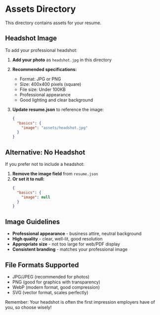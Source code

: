 # Assets Directory

This directory contains assets for your resume.

## Headshot Image

To add your professional headshot:

1. **Add your photo** as `headshot.jpg` in this directory
2. **Recommended specifications:**
   - Format: JPG or PNG
   - Size: 400x400 pixels (square)
   - File size: Under 100KB
   - Professional appearance
   - Good lighting and clear background

3. **Update resume.json** to reference the image:
   ```json
   {
     "basics": {
       "image": "assets/headshot.jpg"
     }
   }
   ```

## Alternative: No Headshot

If you prefer not to include a headshot:

1. **Remove the image field** from `resume.json`
2. **Or set it to null:**
   ```json
   {
     "basics": {
       "image": null
     }
   }
   ```

## Image Guidelines

- **Professional appearance** - business attire, neutral background
- **High quality** - clear, well-lit, good resolution
- **Appropriate size** - not too large for web/PDF display
- **Consistent branding** - matches your professional image

## File Formats Supported

- JPG/JPEG (recommended for photos)
- PNG (good for graphics with transparency)
- WebP (modern format, good compression)
- SVG (vector format, scales perfectly)

Remember: Your headshot is often the first impression employers have of you, so choose wisely!
